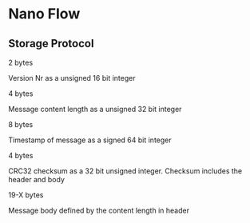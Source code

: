 # Nano Flow

## Storage Protocol

2 bytes

Version Nr as a unsigned 16 bit integer

4 bytes 

Message content length as a unsigned 32 bit integer

8 bytes

Timestamp of message as a signed 64 bit integer

4 bytes

CRC32 checksum as a 32 bit unsigned integer. Checksum includes the header and body

19-X bytes

Message body defined by the content length in header



